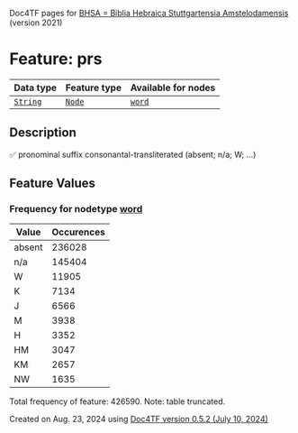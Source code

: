 Doc4TF pages for [BHSA = Biblia Hebraica Stuttgartensia Amstelodamensis](https://github.com/ETCBC/BHSA/tree/master/tf) (version 2021)
# Feature: prs
Data type|Feature type|Available for nodes
---|---|---
[`String`](featuresbydatatype.md#string)|[`Node`](featuresbytype.md#node)| [`word`](featuresbynodetype.md#word) 
## Description
✅ pronominal suffix consonantal-transliterated (absent; n/a; W; ...)
## Feature Values
### Frequency for nodetype [word](featuresbynodetype.md#word)
Value|Occurences
---|---
absent|236028
n/a|145404
W|11905
K|7134
J|6566
M|3938
H|3352
HM|3047
KM|2657
NW|1635

Total frequency of feature: 426590. Note: table truncated.
  

Created on Aug. 23, 2024 using [Doc4TF version 0.5.2 (July 10, 2024)](https://github.com/tonyjurg/Doc4TF/blob/main/CreateFeatureDoc.ipynb) 